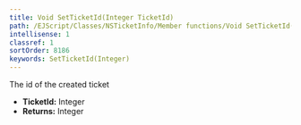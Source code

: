 ```yaml
---
title: Void SetTicketId(Integer TicketId)
path: /EJScript/Classes/NSTicketInfo/Member functions/Void SetTicketId(Integer p_0)
intellisense: 1
classref: 1
sortOrder: 8186
keywords: SetTicketId(Integer)
---
```



The id of the created ticket



* **TicketId:** Integer
* **Returns:** Integer


